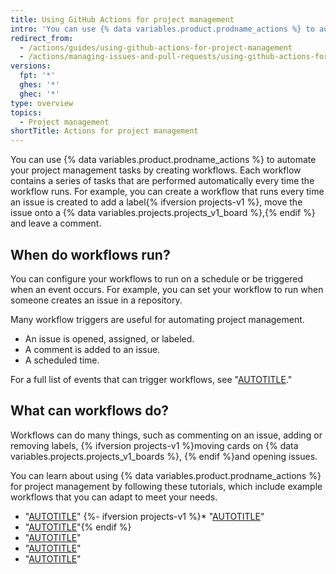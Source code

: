 ```yaml
---
title: Using GitHub Actions for project management
intro: 'You can use {% data variables.product.prodname_actions %} to automate many of your project management tasks.'
redirect_from:
  - /actions/guides/using-github-actions-for-project-management
  - /actions/managing-issues-and-pull-requests/using-github-actions-for-project-management
versions:
  fpt: '*'
  ghes: '*'
  ghec: '*'
type: overview
topics:
  - Project management
shortTitle: Actions for project management
---
```



You can use {% data variables.product.prodname_actions %} to automate your project management tasks by creating workflows. Each workflow contains a series of tasks that are performed automatically every time the workflow runs. For example, you can create a workflow that runs every time an issue is created to add a label{% ifversion projects-v1 %}, move the issue onto a {% data variables.projects.projects_v1_board %},{% endif %} and leave a comment.

## When do workflows run?

You can configure your workflows to run on a schedule or be triggered when an event occurs. For example, you can set your workflow to run when someone creates an issue in a repository.

Many workflow triggers are useful for automating project management.

* An issue is opened, assigned, or labeled.
* A comment is added to an issue.
* A scheduled time.

For a full list of events that can trigger workflows, see "[AUTOTITLE](/actions/using-workflows/events-that-trigger-workflows)."

## What can workflows do?

Workflows can do many things, such as commenting on an issue, adding or removing labels, {% ifversion projects-v1 %}moving cards on {% data variables.projects.projects_v1_boards %}, {% endif %}and opening issues.

You can learn about using {% data variables.product.prodname_actions %} for project management by following these tutorials, which include example workflows that you can adapt to meet your needs.

* "[AUTOTITLE](/actions/managing-issues-and-pull-requests/adding-labels-to-issues)"
{%- ifversion projects-v1 %}* "[AUTOTITLE](/actions/managing-issues-and-pull-requests/removing-a-label-when-a-card-is-added-to-a-project-board-column)"
* "[AUTOTITLE](/actions/managing-issues-and-pull-requests/moving-assigned-issues-on-project-boards)"{% endif %}
* "[AUTOTITLE](/actions/managing-issues-and-pull-requests/commenting-on-an-issue-when-a-label-is-added)"
* "[AUTOTITLE](/actions/managing-issues-and-pull-requests/closing-inactive-issues)"
* "[AUTOTITLE](/actions/managing-issues-and-pull-requests/scheduling-issue-creation)"

